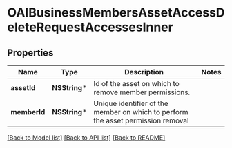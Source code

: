 # OAIBusinessMembersAssetAccessDeleteRequestAccessesInner

## Properties
Name | Type | Description | Notes
------------ | ------------- | ------------- | -------------
**assetId** | **NSString*** | Id of the asset on which to remove member permissions. | 
**memberId** | **NSString*** | Unique identifier of the member on which to perform the asset permission removal | 

[[Back to Model list]](../README.md#documentation-for-models) [[Back to API list]](../README.md#documentation-for-api-endpoints) [[Back to README]](../README.md)



